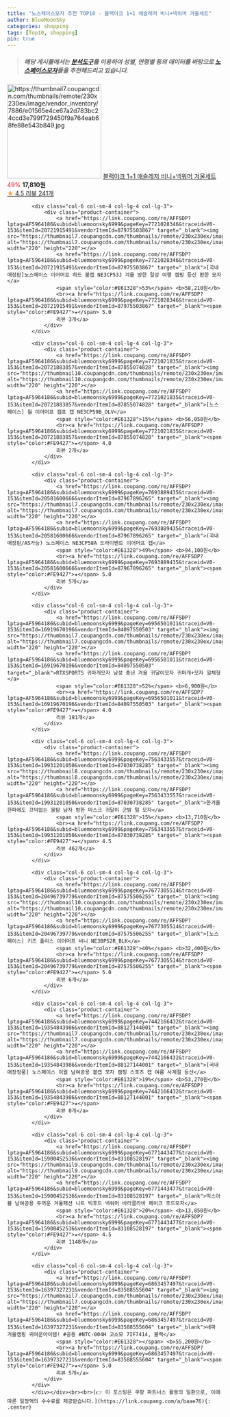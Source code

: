 ```yaml
---
title: "노스페이스모자 추천 TOP10 - 블랙야크 1+1 애슬레저 비니+넥워머 겨울세트"
author: BlueMoonSky
categories: shopping
tags: [Top10, shopping]
pin: true
---
```


> ##### 해당 게시물에서는 [**분석도구**](https://itemscout.io/)를 이용하여 **성별**, **연령별** 등의 데이터를 바탕으로 [**노스페이스모자**](https://link.coupang.com/a/baae76)들을 추천해드리고 있습니다.
<div class="container"><div class="row">
            <div class="col-6 col-sm-4 col-lg-4 col-lg-3">
                <div class="product-container">
                    <a href="https://link.coupang.com/re/AFFSDP?lptag=AF5964186&subid=bluemoonsky6999&pageKey=6912293162&traceid=V0-153&itemId=16662630254&vendorItemId=83846252764" target="_blank"><img src="https://thumbnail7.coupangcdn.com/thumbnails/remote/230x230ex/image/vendor_inventory/7886/e01565e4ce67a2d783bc24ccd3e799f729450f9a764eab68fe88e543b849.jpg" alt="https://thumbnail7.coupangcdn.com/thumbnails/remote/230x230ex/image/vendor_inventory/7886/e01565e4ce67a2d783bc24ccd3e799f729450f9a764eab68fe88e543b849.jpg" width="220" height="220"></a>
                    <a href="https://link.coupang.com/re/AFFSDP?lptag=AF5964186&subid=bluemoonsky6999&pageKey=6912293162&traceid=V0-153&itemId=16662630254&vendorItemId=83846252764" target="_blank">블랙야크 1+1 애슬레저 비니+넥워머 겨울세트</a>
                    <span style="color:#E61328">49%</span> <b>17,810원</b>
                    <br><a href="https://link.coupang.com/re/AFFSDP?lptag=AF5964186&subid=bluemoonsky6999&pageKey=6912293162&traceid=V0-153&itemId=16662630254&vendorItemId=83846252764" target="_blank"><span style="color:#FE9427">★</span> 4.5
                    리뷰 241개</a>
                </div>
            </div>
            
            <div class="col-6 col-sm-4 col-lg-4 col-lg-3">
                <div class="product-container">
                    <a href="https://link.coupang.com/re/AFFSDP?lptag=AF5964186&subid=bluemoonsky6999&pageKey=7721028346&traceid=V0-153&itemId=20721915491&vendorItemId=87975503867" target="_blank"><img src="https://thumbnail7.coupangcdn.com/thumbnails/remote/230x230ex/image/vendor_inventory/8ef0/417ed5a3e7272070666f81b38881a4da9dc74ef4bc529b26956348a0df0f.jpg" alt="https://thumbnail7.coupangcdn.com/thumbnails/remote/230x230ex/image/vendor_inventory/8ef0/417ed5a3e7272070666f81b38881a4da9dc74ef4bc529b26956348a0df0f.jpg" width="220" height="220"></a>
                    <a href="https://link.coupang.com/re/AFFSDP?lptag=AF5964186&subid=bluemoonsky6999&pageKey=7721028346&traceid=V0-153&itemId=20721915491&vendorItemId=87975503867" target="_blank">[국내매장판]노스페이스 이어머프 하드 볼캡 NE3CP53J 겨울 방한 일상 여행 캠핑 등산 편한 모자</a>
                    <span style="color:#E61328">53%</span> <b>58,210원</b>
                    <br><a href="https://link.coupang.com/re/AFFSDP?lptag=AF5964186&subid=bluemoonsky6999&pageKey=7721028346&traceid=V0-153&itemId=20721915491&vendorItemId=87975503867" target="_blank"><span style="color:#FE9427">★</span> 5.0
                    리뷰 3개</a>
                </div>
            </div>
            
            <div class="col-6 col-sm-4 col-lg-4 col-lg-3">
                <div class="product-container">
                    <a href="https://link.coupang.com/re/AFFSDP?lptag=AF5964186&subid=bluemoonsky6999&pageKey=7721021835&traceid=V0-153&itemId=20721883857&vendorItemId=87855074828" target="_blank"><img src="https://thumbnail10.coupangcdn.com/thumbnails/remote/230x230ex/image/vendor_inventory/80c8/775739bc074b7b51d1cdff9516f97e46fb50d43c8826d604a86a4af87b4b.jpg" alt="https://thumbnail10.coupangcdn.com/thumbnails/remote/230x230ex/image/vendor_inventory/80c8/775739bc074b7b51d1cdff9516f97e46fb50d43c8826d604a86a4af87b4b.jpg" width="220" height="220"></a>
                    <a href="https://link.coupang.com/re/AFFSDP?lptag=AF5964186&subid=bluemoonsky6999&pageKey=7721021835&traceid=V0-153&itemId=20721883857&vendorItemId=87855074828" target="_blank">[노스페이스] 웜 이어머프 캠프 캡 NE3CP59B_OLV</a>
                    <span style="color:#E61328">15%</span> <b>56,050원</b>
                    <br><a href="https://link.coupang.com/re/AFFSDP?lptag=AF5964186&subid=bluemoonsky6999&pageKey=7721021835&traceid=V0-153&itemId=20721883857&vendorItemId=87855074828" target="_blank"><span style="color:#FE9427">★</span> 4.0
                    리뷰 2개</a>
                </div>
            </div>
            
            <div class="col-6 col-sm-4 col-lg-4 col-lg-3">
                <div class="product-container">
                    <a href="https://link.coupang.com/re/AFFSDP?lptag=AF5964186&subid=bluemoonsky6999&pageKey=7693889435&traceid=V0-153&itemId=20581600666&vendorItemId=87967896265" target="_blank"><img src="https://thumbnail7.coupangcdn.com/thumbnails/remote/230x230ex/image/vendor_inventory/ed6f/3a1c99730a1e421a869846fe35454f450afe4e41457ca381ed34f03c0032.jpg" alt="https://thumbnail7.coupangcdn.com/thumbnails/remote/230x230ex/image/vendor_inventory/ed6f/3a1c99730a1e421a869846fe35454f450afe4e41457ca381ed34f03c0032.jpg" width="220" height="220"></a>
                    <a href="https://link.coupang.com/re/AFFSDP?lptag=AF5964186&subid=bluemoonsky6999&pageKey=7693889435&traceid=V0-153&itemId=20581600666&vendorItemId=87967896265" target="_blank">(국내매장판/AS가능) 노스페이스 NE3CP58A 드라이벤트 이어머프 캡</a>
                    <span style="color:#E61328">49%</span> <b>94,100원</b>
                    <br><a href="https://link.coupang.com/re/AFFSDP?lptag=AF5964186&subid=bluemoonsky6999&pageKey=7693889435&traceid=V0-153&itemId=20581600666&vendorItemId=87967896265" target="_blank"><span style="color:#FE9427">★</span> 5.0
                    리뷰 5개</a>
                </div>
            </div>
            
            <div class="col-6 col-sm-4 col-lg-4 col-lg-3">
                <div class="product-container">
                    <a href="https://link.coupang.com/re/AFFSDP?lptag=AF5964186&subid=bluemoonsky6999&pageKey=6956501011&traceid=V0-153&itemId=16919670196&vendorItemId=84097550503" target="_blank"><img src="https://thumbnail7.coupangcdn.com/thumbnails/remote/230x230ex/image/vendor_inventory/5f78/29376dd416f29028fb9c77991fdc9251780c68a8e0b9e624bbef42fe86d9.jpg" alt="https://thumbnail7.coupangcdn.com/thumbnails/remote/230x230ex/image/vendor_inventory/5f78/29376dd416f29028fb9c77991fdc9251780c68a8e0b9e624bbef42fe86d9.jpg" width="220" height="220"></a>
                    <a href="https://link.coupang.com/re/AFFSDP?lptag=AF5964186&subid=bluemoonsky6999&pageKey=6956501011&traceid=V0-153&itemId=16919670196&vendorItemId=84097550503" target="_blank">RTXSPORTS 귀마개모자 남성 중년 겨울 귀달이모자 귀마개+모자 일체형</a>
                    <span style="color:#E61328">52%</span> <b>6,900원</b>
                    <br><a href="https://link.coupang.com/re/AFFSDP?lptag=AF5964186&subid=bluemoonsky6999&pageKey=6956501011&traceid=V0-153&itemId=16919670196&vendorItemId=84097550503" target="_blank"><span style="color:#FE9427">★</span> 4.0
                    리뷰 181개</a>
                </div>
            </div>
            
            <div class="col-6 col-sm-4 col-lg-4 col-lg-3">
                <div class="product-container">
                    <a href="https://link.coupang.com/re/AFFSDP?lptag=AF5964186&subid=bluemoonsky6999&pageKey=7563433557&traceid=V0-153&itemId=19931201050&vendorItemId=87030738285" target="_blank"><img src="https://thumbnail8.coupangcdn.com/thumbnails/remote/230x230ex/image/vendor_inventory/8f2c/3179e18e4edfed3a82e0144c8e4af85aafbd6d7e9ebbaaa7ec637563067e.jpg" alt="https://thumbnail8.coupangcdn.com/thumbnails/remote/230x230ex/image/vendor_inventory/8f2c/3179e18e4edfed3a82e0144c8e4af85aafbd6d7e9ebbaaa7ec637563067e.jpg" width="220" height="220"></a>
                    <a href="https://link.coupang.com/re/AFFSDP?lptag=AF5964186&subid=bluemoonsky6999&pageKey=7563433557&traceid=V0-153&itemId=19931201050&vendorItemId=87030738285" target="_blank">한겨울 한파에도 끄덕없는 올탐 남자 방한 마스크 귀달이 군밤 털 모자</a>
                    <span style="color:#E61328">15%</span> <b>13,710원</b>
                    <br><a href="https://link.coupang.com/re/AFFSDP?lptag=AF5964186&subid=bluemoonsky6999&pageKey=7563433557&traceid=V0-153&itemId=19931201050&vendorItemId=87030738285" target="_blank"><span style="color:#FE9427">★</span> 4.5
                    리뷰 462개</a>
                </div>
            </div>
            
            <div class="col-6 col-sm-4 col-lg-4 col-lg-3">
                <div class="product-container">
                    <a href="https://link.coupang.com/re/AFFSDP?lptag=AF5964186&subid=bluemoonsky6999&pageKey=7677305514&traceid=V0-153&itemId=20496739779&vendorItemId=87575506255" target="_blank"><img src="https://thumbnail10.coupangcdn.com/thumbnails/remote/230x230ex/image/vendor_inventory/f8a5/479f22aeaeeaba90dd86358a1e23bdcd5aa2f282a7400157bf68a3e89d26.jpg" alt="https://thumbnail10.coupangcdn.com/thumbnails/remote/230x230ex/image/vendor_inventory/f8a5/479f22aeaeeaba90dd86358a1e23bdcd5aa2f282a7400157bf68a3e89d26.jpg" width="220" height="220"></a>
                    <a href="https://link.coupang.com/re/AFFSDP?lptag=AF5964186&subid=bluemoonsky6999&pageKey=7677305514&traceid=V0-153&itemId=20496739779&vendorItemId=87575506255" target="_blank">[노스페이스] 키즈 플리스 이어머프 비니 NE3BP52R_BLK</a>
                    <span style="color:#E61328">40%</span> <b>32,400원</b>
                    <br><a href="https://link.coupang.com/re/AFFSDP?lptag=AF5964186&subid=bluemoonsky6999&pageKey=7677305514&traceid=V0-153&itemId=20496739779&vendorItemId=87575506255" target="_blank"><span style="color:#FE9427">★</span> 5.0
                    리뷰 6개</a>
                </div>
            </div>
            
            <div class="col-6 col-sm-4 col-lg-4 col-lg-3">
                <div class="product-container">
                    <a href="https://link.coupang.com/re/AFFSDP?lptag=AF5964186&subid=bluemoonsky6999&pageKey=7442166432&traceid=V0-153&itemId=19354843986&vendorItemId=88127144001" target="_blank"><img src="https://thumbnail7.coupangcdn.com/thumbnails/remote/230x230ex/image/vendor_inventory/f986/70d6ab2354794eeff6d7be5c18ccbee3223fdbe1861d9c4701b77cc7f2b8.png" alt="https://thumbnail7.coupangcdn.com/thumbnails/remote/230x230ex/image/vendor_inventory/f986/70d6ab2354794eeff6d7be5c18ccbee3223fdbe1861d9c4701b77cc7f2b8.png" width="220" height="220"></a>
                    <a href="https://link.coupang.com/re/AFFSDP?lptag=AF5964186&subid=bluemoonsky6999&pageKey=7442166432&traceid=V0-153&itemId=19354843986&vendorItemId=88127144001" target="_blank">[국내매장정품] 노스페이스 이월 남여공용 볼캡 모자 캠핑 스포츠 캡 여름 사계절 등산</a>
                    <span style="color:#E61328">19%</span> <b>53,270원</b>
                    <br><a href="https://link.coupang.com/re/AFFSDP?lptag=AF5964186&subid=bluemoonsky6999&pageKey=7442166432&traceid=V0-153&itemId=19354843986&vendorItemId=88127144001" target="_blank"><span style="color:#FE9427">★</span> 
                    리뷰 0개</a>
                </div>
            </div>
            
            <div class="col-6 col-sm-4 col-lg-4 col-lg-3">
                <div class="product-container">
                    <a href="https://link.coupang.com/re/AFFSDP?lptag=AF5964186&subid=bluemoonsky6999&pageKey=6771443477&traceid=V0-153&itemId=15900452536&vendorItemId=83108528197" target="_blank"><img src="https://thumbnail9.coupangcdn.com/thumbnails/remote/230x230ex/image/vendor_inventory/e705/0f6979421b83c269c3aba3acfa36bedea37c50a43c0321c70c3d38890766.jpg" alt="https://thumbnail9.coupangcdn.com/thumbnails/remote/230x230ex/image/vendor_inventory/e705/0f6979421b83c269c3aba3acfa36bedea37c50a43c0321c70c3d38890766.jpg" width="220" height="220"></a>
                    <a href="https://link.coupang.com/re/AFFSDP?lptag=AF5964186&subid=bluemoonsky6999&pageKey=6771443477&traceid=V0-153&itemId=15900452536&vendorItemId=83108528197" target="_blank">믹스어블 남여공용 두꺼운 겨울패션 니트 빅후드 넥워머 바라클라바 페이크 후드모자</a>
                    <span style="color:#E61328">20%</span> <b>13,850원</b>
                    <br><a href="https://link.coupang.com/re/AFFSDP?lptag=AF5964186&subid=bluemoonsky6999&pageKey=6771443477&traceid=V0-153&itemId=15900452536&vendorItemId=83108528197" target="_blank"><span style="color:#FE9427">★</span> 4.5
                    리뷰 1148개</a>
                </div>
            </div>
            
            <div class="col-6 col-sm-4 col-lg-4 col-lg-3">
                <div class="product-container">
                    <a href="https://link.coupang.com/re/AFFSDP?lptag=AF5964186&subid=bluemoonsky6999&pageKey=6863457497&traceid=V0-153&itemId=16397327231&vendorItemId=83588555604" target="_blank"><img src="https://thumbnail7.coupangcdn.com/thumbnails/remote/230x230ex/image/vendor_inventory/c483/7a3b2e20e7a72c08c1afde8c8b61016fb9b48f9bd1609cae686e92540bc5.jpg" alt="https://thumbnail7.coupangcdn.com/thumbnails/remote/230x230ex/image/vendor_inventory/c483/7a3b2e20e7a72c08c1afde8c8b61016fb9b48f9bd1609cae686e92540bc5.jpg" width="220" height="220"></a>
                    <a href="https://link.coupang.com/re/AFFSDP?lptag=AF5964186&subid=bluemoonsky6999&pageKey=6863457497&traceid=V0-153&itemId=16397327231&vendorItemId=83588555604" target="_blank">네파 겨울캠핑 귀여운아이템! #공용 #NTC-004H 고소모 7IF7414, 블랙</a>
                    <span style="color:#E61328"></span> <b>55,200원</b>
                    <br><a href="https://link.coupang.com/re/AFFSDP?lptag=AF5964186&subid=bluemoonsky6999&pageKey=6863457497&traceid=V0-153&itemId=16397327231&vendorItemId=83588555604" target="_blank"><span style="color:#FE9427">★</span> 5.0
                    리뷰 5개</a>
                </div>
            </div>
            </div></div><br><br>[👉 이 포스팅은 쿠팡 파트너스 활동의 일환으로, 이에 따른 일정액의 수수료를 제공받습니다.](https://link.coupang.com/a/baae76){: .center}